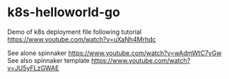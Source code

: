 # k8s-helloworld-go
Demo of k8s deployment file following tutorial https://www.youtube.com/watch?v=uXaNh4Mrhdc

See alone spinnaker https://www.youtube.com/watch?v=wAdmWtC7yGw
See also spinnaker template https://www.youtube.com/watch?v=JU5yFLzGWAE
